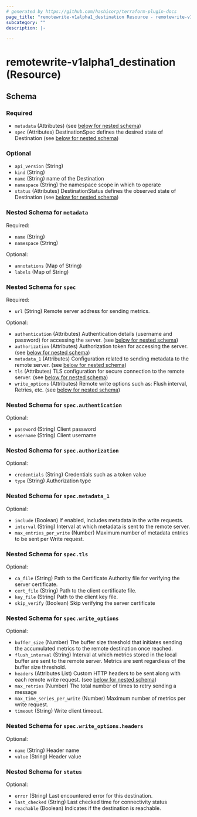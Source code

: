 ```yaml
---
# generated by https://github.com/hashicorp/terraform-plugin-docs
page_title: "remotewrite-v1alpha1_destination Resource - remotewrite-v1alpha1"
subcategory: ""
description: |-
  
---
```


# remotewrite-v1alpha1_destination (Resource)





<!-- schema generated by tfplugindocs -->
## Schema

### Required

- `metadata` (Attributes) (see [below for nested schema](#nestedatt--metadata))
- `spec` (Attributes) DestinationSpec defines the desired state of Destination (see [below for nested schema](#nestedatt--spec))

### Optional

- `api_version` (String)
- `kind` (String)
- `name` (String) name of the Destination
- `namespace` (String) the namespace scope in which to operate
- `status` (Attributes) DestinationStatus defines the observed state of Destination (see [below for nested schema](#nestedatt--status))

<a id="nestedatt--metadata"></a>
### Nested Schema for `metadata`

Required:

- `name` (String)
- `namespace` (String)

Optional:

- `annotations` (Map of String)
- `labels` (Map of String)


<a id="nestedatt--spec"></a>
### Nested Schema for `spec`

Required:

- `url` (String) Remote server address for sending metrics.

Optional:

- `authentication` (Attributes) Authentication details (username and password) for accessing the server. (see [below for nested schema](#nestedatt--spec--authentication))
- `authorization` (Attributes) Authorization token for accessing the server. (see [below for nested schema](#nestedatt--spec--authorization))
- `metadata_1` (Attributes) Configuration related to sending metadata to the remote server. (see [below for nested schema](#nestedatt--spec--metadata_1))
- `tls` (Attributes) TLS configuration for secure connection to the remote server. (see [below for nested schema](#nestedatt--spec--tls))
- `write_options` (Attributes) Remote write options such as: Flush interval, Retries, etc. (see [below for nested schema](#nestedatt--spec--write_options))

<a id="nestedatt--spec--authentication"></a>
### Nested Schema for `spec.authentication`

Optional:

- `password` (String) Client password
- `username` (String) Client username


<a id="nestedatt--spec--authorization"></a>
### Nested Schema for `spec.authorization`

Optional:

- `credentials` (String) Credentials such as a token value
- `type` (String) Authorization type


<a id="nestedatt--spec--metadata_1"></a>
### Nested Schema for `spec.metadata_1`

Optional:

- `include` (Boolean) If enabled, includes metadata in the write requests.
- `interval` (String) Interval at which metadata is sent to the remote server.
- `max_entries_per_write` (Number) Maximum number of metadata entries to be sent per Write request.


<a id="nestedatt--spec--tls"></a>
### Nested Schema for `spec.tls`

Optional:

- `ca_file` (String) Path to the Certificate Authority file for verifying the server certificate.
- `cert_file` (String) Path to the client certificate file.
- `key_file` (String) Path to the client key file.
- `skip_verify` (Boolean) Skip verifying the server certificate


<a id="nestedatt--spec--write_options"></a>
### Nested Schema for `spec.write_options`

Optional:

- `buffer_size` (Number) The buffer size threshold that initiates sending the accumulated metrics to the remote destination once reached.
- `flush_interval` (String) Interval at which metrics stored in the local buffer are sent to the remote server.
Metrics are sent regardless of the buffer size threshold.
- `headers` (Attributes List) Custom HTTP headers to be sent along with each remote write request. (see [below for nested schema](#nestedatt--spec--write_options--headers))
- `max_retries` (Number) The total number of times to retry sending a message
- `max_time_series_per_write` (Number) Maximum number of metrics per write request.
- `timeout` (String) Write client timeout.

<a id="nestedatt--spec--write_options--headers"></a>
### Nested Schema for `spec.write_options.headers`

Optional:

- `name` (String) Header name
- `value` (String) Header value




<a id="nestedatt--status"></a>
### Nested Schema for `status`

Optional:

- `error` (String) Last encountered error for this destination.
- `last_checked` (String) Last checked time for connectivity status
- `reachable` (Boolean) Indicates if the destination is reachable.
